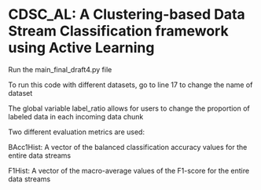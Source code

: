 # CDSC_AL: A Clustering-based Data Stream Classification framework using Active Learning

Run the main_final_draft4.py file 

To run this code with different datasets, go to line 17 to change the name of dataset

The global variable label_ratio allows for users to change the proportion of labeled data in each incoming data chunk

Two different evaluation metrics are used: 
  
  BAcc1Hist: A vector of the balanced classification accuracy values for the entire data streams
  
  F1Hist: A vector of the macro-average values of the F1-score for the entire data streams
